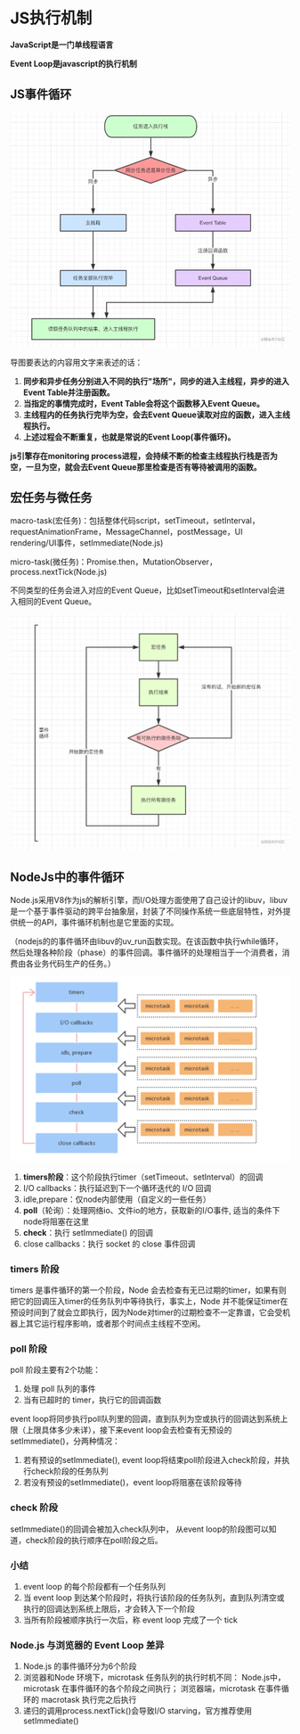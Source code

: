 # JS执行机制

**JavaScript是一门单线程语言**

**Event Loop是javascript的执行机制**

## JS事件循环

![JS执行机制](../.vuepress/public/images/js-执行机制.jpeg)

导图要表达的内容用文字来表述的话：

1. **同步和异步任务分别进入不同的执行"场所"，同步的进入主线程，异步的进入Event Table并注册函数。**
2. **当指定的事情完成时，Event Table会将这个函数移入Event Queue。**
3. **主线程内的任务执行完毕为空，会去Event Queue读取对应的函数，进入主线程执行。**
4. **上述过程会不断重复，也就是常说的Event Loop(事件循环)。**

**js引擎存在monitoring process进程，会持续不断的检查主线程执行栈是否为空，一旦为空，就会去Event Queue那里检查是否有等待被调用的函数。**

## 宏任务与微任务
macro-task(宏任务)：包括整体代码script，setTimeout，setInterval，requestAnimationFrame，MessageChannel，postMessage，UI rendering/UI事件，setImmediate(Node.js)

micro-task(微任务)：Promise.then，MutationObserver，process.nextTick(Node.js)

不同类型的任务会进入对应的Event Queue，比如setTimeout和setInterval会进入相同的Event Queue。

![JSTask](../.vuepress/public/images/js-Task.jpeg)

## NodeJs中的事件循环
Node.js采用V8作为js的解析引擎，而I/O处理方面使用了自己设计的libuv，libuv是一个基于事件驱动的跨平台抽象层，封装了不同操作系统一些底层特性，对外提供统一的API，事件循环机制也是它里面的实现。

（nodejs的的事件循环由libuv的uv_run函数实现。在该函数中执行while循环，然后处理各种阶段（phase）的事件回调。事件循环的处理相当于一个消费者，消费由各业务代码生产的任务。）

![NodeJs中的事件循环](../.vuepress/public/images/node-eventloop.png)

1. **timers阶段**：这个阶段执行timer（setTimeout、setInterval）的回调
2. I/O callbacks：执行延迟到下一个循环迭代的 I/O 回调
3. idle,prepare：仅node内部使用（自定义的一些任务）
4. **poll**（轮询）：处理网络io、文件io的地方，获取新的I/O事件, 适当的条件下node将阻塞在这里
5. **check**：执行 setImmediate() 的回调
6. close callbacks：执行 socket 的 close 事件回调

### timers 阶段
timers 是事件循环的第一个阶段，Node 会去检查有无已过期的timer，如果有则把它的回调压入timer的任务队列中等待执行，事实上，Node 并不能保证timer在预设时间到了就会立即执行，因为Node对timer的过期检查不一定靠谱，它会受机器上其它运行程序影响，或者那个时间点主线程不空闲。

### poll 阶段
poll 阶段主要有2个功能：
1. 处理 poll 队列的事件
2. 当有已超时的 timer，执行它的回调函数

event loop将同步执行poll队列里的回调，直到队列为空或执行的回调达到系统上限（上限具体多少未详），接下来event loop会去检查有无预设的setImmediate()，分两种情况：

1. 若有预设的setImmediate(), event loop将结束poll阶段进入check阶段，并执行check阶段的任务队列
2. 若没有预设的setImmediate()，event loop将阻塞在该阶段等待

### check 阶段
setImmediate()的回调会被加入check队列中， 从event loop的阶段图可以知道，check阶段的执行顺序在poll阶段之后。

### 小结
1. event loop 的每个阶段都有一个任务队列
2. 当 event loop 到达某个阶段时，将执行该阶段的任务队列，直到队列清空或执行的回调达到系统上限后，才会转入下一个阶段
3. 当所有阶段被顺序执行一次后，称 event loop 完成了一个 tick

### Node.js 与浏览器的 Event Loop 差异
1. Node.js 的事件循环分为6个阶段
2. 浏览器和Node 环境下，microtask 任务队列的执行时机不同：
Node.js中，microtask 在事件循环的各个阶段之间执行；
浏览器端，microtask 在事件循环的 macrotask 执行完之后执行
3. 递归的调用process.nextTick()会导致I/O starving，官方推荐使用setImmediate()